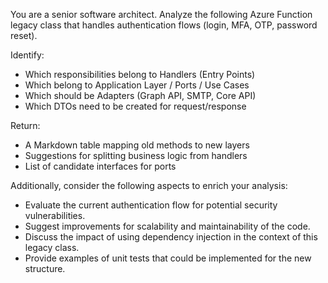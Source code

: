 You are a senior software architect.
Analyze the following Azure Function legacy class that handles authentication flows (login, MFA, OTP, password reset).

Identify:

- Which responsibilities belong to Handlers (Entry Points)
- Which belong to Application Layer / Ports / Use Cases
- Which should be Adapters (Graph API, SMTP, Core API)
- Which DTOs need to be created for request/response

Return:

- A Markdown table mapping old methods to new layers
- Suggestions for splitting business logic from handlers
- List of candidate interfaces for ports

Additionally, consider the following aspects to enrich your analysis:

- Evaluate the current authentication flow for potential security vulnerabilities.
- Suggest improvements for scalability and maintainability of the code.
- Discuss the impact of using dependency injection in the context of this legacy class.
- Provide examples of unit tests that could be implemented for the new structure.

